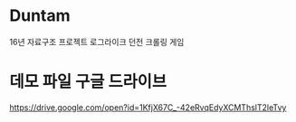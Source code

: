 # Duntam
16년 자료구조 프로젝트 로그라이크 던전 크롤링 게임

# 데모 파일 구글 드라이브
https://drive.google.com/open?id=1KfjX67C_-42eRvqEdyXCMThslT2leTvy
